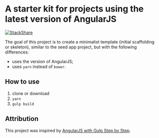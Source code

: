 # A starter kit for projects using the latest version of AngularJS

[![StackShare](https://img.shields.io/badge/tech-stack-0690fa.svg?style=flat)](https://stackshare.io/lackovic/angularjs-starter-kit)

The goal of this project is to create a minimalist template (initial scaffolding or skeleton), similar to the seed app project, but with the following differences:

* uses the version of AngularJS;
* uses `yarn` instead of `bower`.

## How to use

1. clone or download
2. `yarn`
3. `gulp build`

## Attribution

This project was inspired by [AngularJS with Gulp Step by Step](https://youtu.be/p9ZngMW80-k).